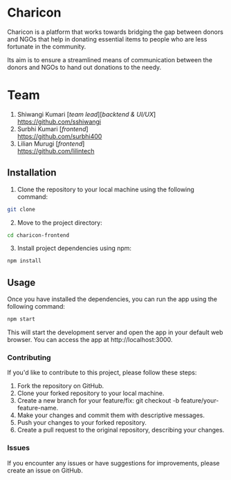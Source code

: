 # Charicon
Charicon is a platform that works towards bridging the gap between donors and NGOs that help in donating essential items to people who are less fortunate in the community.

Its aim is to ensure a streamlined means of communication between the donors and NGOs to hand out donations to the needy.

# Team 
1. Shiwangi Kumari [*team lead*][*backtend & UI/UX*] <br>
   https://github.com/sshiwangi
2. Surbhi Kumari [*frontend*] <br>
   https://github.com/surbhi400
3. Lilian Murugi [*frontend*] <br>
   https://github.com/lilintech

## Installation

1. Clone the repository to your local machine using the following command:
   
```bash
git clone
```

2. Move to the project directory:

```bash
cd charicon-frontend
```

3. Install project dependencies using npm:

```bash
npm install
```

## Usage

Once you have installed the dependencies, you can run the app using the following command:

```bash
npm start
```
This will start the development server and open the app in your default web browser. You can access the app at http://localhost:3000.

### Contributing
If you'd like to contribute to this project, please follow these steps:

1. Fork the repository on GitHub.
2. Clone your forked repository to your local machine.
3. Create a new branch for your feature/fix: git checkout -b feature/your-feature-name.
4. Make your changes and commit them with descriptive messages.
5. Push your changes to your forked repository.
6. Create a pull request to the original repository, describing your changes.

### Issues
If you encounter any issues or have suggestions for improvements, please create an issue on GitHub.
